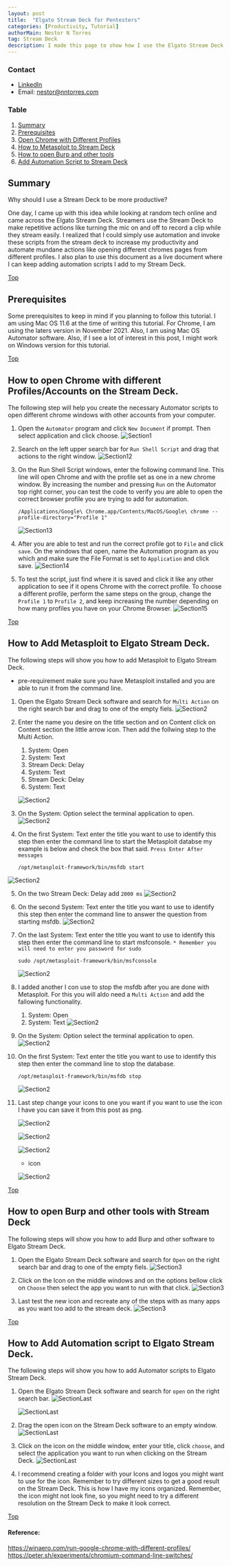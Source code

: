 ```yaml
---
layout: post
title:  "Elgato Stream Deck for Pentesters"
categories: [Productivity, Tutorial]
authorMain: Nestor N Torres
tag: Stream Deck
description: I made this page to show how I use the Elgato Stream Deck for pentesting. Hopefully, this page and the instructions here motivate you to get a stream deck and use it for pentesting and every day productivity. 
---
```

 
<a id="Top"></a> 
### Contact
- [LinkedIn](https://www.linkedin.com/in/nanjuan/)
- Email: nestor@nntorres.com

### Table
1. [Summary](#Summary)
2. [Prerequisites](#preinfo)
3. [Open Chrome with Different Profiles](#OpenChrome)
4. [How to Metasploit to Stream Deck](#metasploit)
5. [How to open Burp and other tools](#openTools)
6. [Add Automation Script to Stream Deck](#Add2StreamDeck)

## Summary <a id="Summary"></a> 
Why should I use a Stream Deck to be more productive? 

One day, I came up with this idea while looking at random tech online and came across the Elgato Stream Deck. Streamers use the Stream Deck to make repetitive actions like turning the mic on and off to record a clip while they stream easily. I realized that I could simply use automation and invoke these scripts from the stream deck to increase my productivity and automate mundane actions like opening different chromes pages from different profiles. I also plan to use this document as a live document where I can keep adding automation scripts I add to my Stream Deck. 

[Top](#Top)

## Prerequisites <a id="preinfo"></a>
Some prerequisites to keep in mind if you planning to follow this tutorial. I am using Mac OS 11.6 at the time of writing this tutorial. For Chrome, I am using the laters version in November 2021. Also, I am using Mac OS Automator software. Also, if I see a lot of interest in this post, I might work on Windows version for this tutorial. 

[Top](#Top)

<a id="OpenChrome"></a>

## How to open Chrome with different Profiles/Accounts on the Stream Deck.

The following step will help you create the necessary Automator scripts to open different chrome windows with other accounts from your computer. 

1. Open the `Automator` program and click `New Document` if prompt. Then select application and click choose. 
![Section1](/blog-assets/Elgato-StreamDeck-For-Productivity/Automation-App-Open-Click-App.png)

2. Search on the left upper search bar for `Run Shell Script` and drag that actions to the right window. 
![Section12](/blog-assets/Elgato-StreamDeck-For-Productivity/Automation-Run-Shell-Script-on-Right.png)

3. On the Run Shell Script windows, enter the following command line. This line will open Chrome and with the profile set as one in a new chrome window. By increasing the number and pressing `Run` on the Automator top right corner, you can test the code to verify you are able to open the correct browser profile you are trying to add for automation. 
    ```
    /Applications/Google\ Chrome.app/Contents/MacOS/Google\ chrome --profile-directory="Profile 1"
    ```

    ![Section13](/blog-assets/Elgato-StreamDeck-For-Productivity/Automation-Run-Script-Command-Line.png)

4. After you are able to test and run the correct profile got to `File` and click `save`. On the windows that open, name the Automation program as you which and make sure the File Format is set to `Application` and click save. 
![Section14](/blog-assets/Elgato-StreamDeck-For-Productivity/Automation-Save-Window.png)

5. To test the script, just find where it is saved and click it like any other application to see if it opens Chrome with the correct profile. To choose a different profile, perform the same steps on the group, change the `Profile 1` to `Profile 2`, and keep increasing the number depending on how many profiles you have on your Chrome Browser. 
![Section15](/blog-assets/Elgato-StreamDeck-For-Productivity/Automation-Run-Script-Command-Line-2.png)

[Top](#Top)

<a id="metasploit"></a> 

## How to Add Metasploit to Elgato Stream Deck. 

The following steps will show you how to add Metasploit to Elgato Stream Deck.

* pre-requirement make sure you have Metasploit installed and you are able to run it from the command line. 

1. Open the Elgato Stream Deck software and search for `Multi Action` on the right search bar and drag to one of the empty fiels. 
![Section2](/blog-assets/Elgato-StreamDeck-For-Productivity/metasploit-Stream-Deck-1.png)

2. Enter the name you desire on the title section and on Content click on Content section the little arrow icon. Then add the follwing step to the Multi Action. 
    1. System: Open
    2. System: Text
    3. Stream Deck: Delay
    4. System: Text
    5. Stream Deck: Delay
    6. System: Text

    ![Section2](/blog-assets/Elgato-StreamDeck-For-Productivity/metasploit-Stream-Deck-2.png)

3. On the System: Option select the terminal application to open. 
![Section2](/blog-assets/Elgato-StreamDeck-For-Productivity/metasploit-Stream-Deck-3.png)

4. On the first System: Text enter the title you want to use to identify this step then enter the command line to start the Metasploit databse my example is below and check the box that said. `Press Enter After messages`

    ```
    /opt/metasploit-framework/bin/msfdb start
    ```
![Section2](/blog-assets/Elgato-StreamDeck-For-Productivity/metasploit-Stream-Deck-4.png)

5. On the two Stream Deck: Delay add `2000 ms` 
![Section2](/blog-assets/Elgato-StreamDeck-For-Productivity/metasploit-Stream-Deck-5.png)

6. On the second System: Text enter the title you want to use to identify this step then enter the command line to answer the question from starting msfdb. 
![Section2](/blog-assets/Elgato-StreamDeck-For-Productivity/metasploit-Stream-Deck-6.png)

7. On the last System: Text enter the title you want to use to identify this step then enter the command line to start msfconsole. `* Remember you will need to enter you password for sudo`

    ```
    sudo /opt/metasploit-framework/bin/msfconsole
    ```
    ![Section2](/blog-assets/Elgato-StreamDeck-For-Productivity/metasploit-Stream-Deck-7.png)

8. I added another I con use to stop the msfdb after you are done with Metasploit. For this you will aldo need a `Multi Action` and add the fallowing functionality. 
    1. System: Open 
    2. System: Text
![Section2](/blog-assets/Elgato-StreamDeck-For-Productivity/metasploit-Stream-Deck-8.png)

9. On the System: Option select the terminal application to open. 
![Section2](/blog-assets/Elgato-StreamDeck-For-Productivity/metasploit-Stream-Deck-9.png)

10. On the first System: Text enter the title you want to use to identify this step then enter the command line to stop the database. 

    ```
    /opt/metasploit-framework/bin/msfdb stop
    ```
    ![Section2](/blog-assets/Elgato-StreamDeck-For-Productivity/metasploit-Stream-Deck-10.png)

11. Last step change your icons to one you want if you want to use the icon I have you can save it from this post as png. 

    ![Section2](/blog-assets/Elgato-StreamDeck-For-Productivity/metasploit-Stream-Deck-11-1.png)

    ![Section2](/blog-assets/Elgato-StreamDeck-For-Productivity/metasploit-Stream-Deck-11-2.png)

    ![Section2](/blog-assets/Elgato-StreamDeck-For-Productivity/metasploit-Stream-Deck-11-3.png)
    
    * icon

    ![Section2](/blog-assets/Elgato-StreamDeck-For-Productivity/msfconsole.png)

[Top](#Top)

<a id="openTools"></a> 

## How to open Burp and other tools with Stream Deck

The following steps will show you how to add Burp and other software to Elgato Stream Deck.

1. Open the Elgato Stream Deck software and search for `Open` on the right search bar and drag to one of the empty fiels. 
![Section3](/blog-assets/Elgato-StreamDeck-For-Productivity/openApplications-1.png)

2. Click on the Icon on the middle windows and on the options bellow click on `Choose` then select the app you want to run with that click. 
![Section3](/blog-assets/Elgato-StreamDeck-For-Productivity/openApplications-2.png)

3. Last test the new icon and recreate any of the steps with as many apps as you want too add to the stream deck. 
![Section3](/blog-assets/Elgato-StreamDeck-For-Productivity/openApplications-3.png)

[Top](#Top)

<a id="Add2StreamDeck"></a>

## How to Add Automation script to Elgato Stream Deck.

The following steps will show you how to add Automator scripts to Elgato Stream Deck.

1. Open the Elgato Stream Deck software and search for `open` on the right search bar. 
    ![SectionLast](/blog-assets/Elgato-StreamDeck-For-Productivity/Stream-Deck-Software-Open.png)

    ![SectionLast](/blog-assets/Elgato-StreamDeck-For-Productivity/Stream-Deck-Software-Search-For-Open.png)

2. Drag the open icon on the Stream Deck software to an empty window. 
![SectionLast](/blog-assets/Elgato-StreamDeck-For-Productivity/Stream-Deck-Software-MoveOpen-To-Window.png)

3. Click on the icon on the middle window, enter your title, click `choose`, and select the application you want to run when clicking on the Stream Deck. 
![SectionLast](/blog-assets/Elgato-StreamDeck-For-Productivity/Stream-Deck-Software-Select-Application.png)

4. I recommend creating a folder with your Icons and logos you might want to use for the icon. Remember to try different sizes to get a good result on the Stream Deck. This is how I have my icons organized. Remember, the icon might not look fine, so you might need to try a different resolution on the Stream Deck to make it look correct. 

[Top](#Top)

#### Reference: 

https://winaero.com/run-google-chrome-with-different-profiles/
https://peter.sh/experiments/chromium-command-line-switches/


